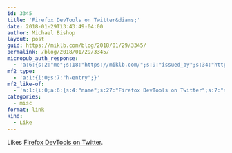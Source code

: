 ```yaml
---
id: 3345
title: 'Firefox DevTools on Twitter&diams;'
date: 2018-01-29T13:43:49-04:00
author: Michael Bishop
layout: post
guid: https://miklb.com/blog/2018/01/29/3345/
permalink: /blog/2018/01/29/3345/
micropub_auth_response:
  - 'a:6:{s:2:"me";s:18:"https://miklb.com/";s:9:"issued_by";s:34:"https://tokens.indieauth.com/token";s:9:"client_id";s:28:"https://indigenous.abode.pub";s:9:"issued_at";s:10:"1517233277";s:5:"scope";s:6:"create";s:5:"nonce";s:9:"831754633";}'
mf2_type:
  - 'a:1:{i:0;s:7:"h-entry";}'
mf2_like-of:
  - 'a:1:{i:0;a:6:{s:4:"name";s:27:"Firefox DevTools on Twitter";s:7:"summary";s:279:"“In Firefox Nightly today:&#010;&#010;🖊️ The fonts that are actually used in a CSS font-family property are underlined in the inspector, so you know which one(s) the browser chose for a given element 🖊️&#010;&#010;Thanks to Michael Hoffman! https://t.co/9ISAaQl5i8”";s:8:"featured";s:53:"https://pbs.twimg.com/media/DTvmPhPXUAAnH02.jpg:large";s:11:"publication";s:7:"Twitter";s:5:"photo";a:38:{i:0;s:53:"https://pbs.twimg.com/media/DTvmPhPXUAAnH02.jpg:large";i:1;s:68:"https://pbs.twimg.com/profile_banners/1599870367/1506429497/1500x500";i:2;s:76:"https://pbs.twimg.com/profile_images/912657658200563714/TFjJrCzV_400x400.jpg";i:3;s:75:"https://pbs.twimg.com/profile_images/912657658200563714/TFjJrCzV_normal.jpg";i:4;s:75:"https://abs.twimg.com/a/1516848903/img/search/ic_places_foursquare_logo.png";i:5;s:69:"https://abs.twimg.com/a/1516848903/img/search/ic_places_yelp_logo.png";i:6;s:75:"https://pbs.twimg.com/profile_images/912657658200563714/TFjJrCzV_bigger.jpg";i:7;s:46:"https://abs.twimg.com/emoji/v2/72x72/1f58a.png";i:8;s:47:"https://pbs.twimg.com/media/DTvmPhPXUAAnH02.jpg";i:9;s:75:"https://pbs.twimg.com/profile_images/843290676469075969/yCOSqxTh_normal.jpg";i:10;s:75:"https://pbs.twimg.com/profile_images/707504523678523392/Uasvv2C4_normal.jpg";i:11;s:75:"https://pbs.twimg.com/profile_images/948901787834179585/mlYMcFz-_normal.jpg";i:12;s:75:"https://pbs.twimg.com/profile_images/932513244304101377/bCu57WzT_normal.jpg";i:13;s:76:"https://pbs.twimg.com/profile_images/479636294360768512/ImVoldM-_normal.jpeg";i:14;s:75:"https://pbs.twimg.com/profile_images/849042920493563904/ECj2dxPW_normal.jpg";i:15;s:76:"https://pbs.twimg.com/profile_images/431014417761705985/u5G5FnK-_normal.jpeg";i:16;s:75:"https://pbs.twimg.com/profile_images/877871232149987328/S8lfCfoU_normal.jpg";i:17;s:75:"https://pbs.twimg.com/profile_images/925784038870151168/QTOb6Phf_normal.jpg";i:18;s:63:"https://pbs.twimg.com/profile_images/2258165561/BNI5Iq8x_bigger";i:19;s:75:"https://pbs.twimg.com/profile_images/786596930180620289/oOdbD4Pk_bigger.jpg";i:20;s:75:"https://pbs.twimg.com/profile_images/943866513496436737/ezCJqKNj_bigger.jpg";i:21;s:75:"https://pbs.twimg.com/profile_images/907498215762563072/pZqHVYwR_bigger.jpg";i:22;s:46:"https://abs.twimg.com/emoji/v2/72x72/1f929.png";i:23;s:75:"https://pbs.twimg.com/profile_images/856557548794728448/gnkVbacO_bigger.jpg";i:24;s:75:"https://pbs.twimg.com/profile_images/947575353014472706/ceKoGgU__bigger.jpg";i:25;s:75:"https://pbs.twimg.com/profile_images/906300043283648512/b8vPstFw_bigger.jpg";i:26;s:75:"https://pbs.twimg.com/profile_images/948246178948362241/UJO1XYgk_bigger.jpg";i:27;s:75:"https://pbs.twimg.com/profile_images/783671772298096644/1VqflNmw_bigger.jpg";i:28;s:75:"https://pbs.twimg.com/profile_images/766716746183172096/Ib-l7Z-k_bigger.jpg";i:29;s:75:"https://pbs.twimg.com/profile_images/956146329545265153/4SMzY9Ja_bigger.jpg";i:30;s:75:"https://pbs.twimg.com/profile_images/724978329841868801/E_l4Yho7_bigger.jpg";i:31;s:75:"https://pbs.twimg.com/profile_images/891344268836487169/7pU8tULw_bigger.jpg";i:32;s:75:"https://pbs.twimg.com/profile_images/924049168284508160/TIZlwzny_bigger.jpg";i:33;s:75:"https://pbs.twimg.com/profile_images/849260361085853701/K_4sHQMn_bigger.jpg";i:34;s:46:"https://abs.twimg.com/emoji/v2/72x72/1f64c.png";i:35;s:75:"https://pbs.twimg.com/profile_images/907260020328464391/-cUbjq1I_bigger.jpg";i:36;s:75:"https://pbs.twimg.com/profile_images/619896727219212288/sQdfewHe_bigger.jpg";i:37;s:75:"https://pbs.twimg.com/profile_images/633998355136389120/P7csEspQ_bigger.jpg";}s:3:"url";s:61:"https://twitter.com/FirefoxDevTools/status/953609016701308929";}}'
categories:
  - misc
format: link
kind:
  - Like
---
```

<p>Likes <a class="u-like-of" href="https://twitter.com/FirefoxDevTools/status/953609016701308929">Firefox DevTools on Twitter</a>.</p>